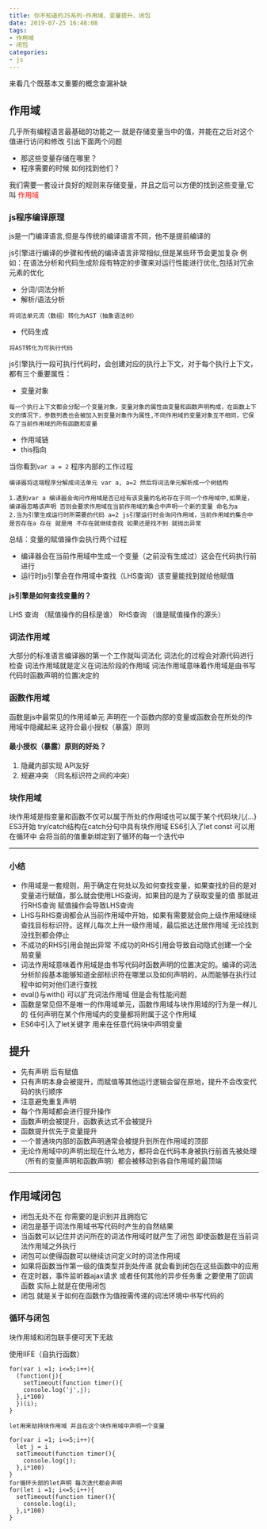 ```yaml
---
title: 你不知道的JS系列-作用域、变量提升、闭包
date: 2019-07-25 16:48:08
tags:
- 作用域
- 闭包
categories:
- js
---
```


来看几个既基本又重要的概念查漏补缺
<!-- more -->


## 作用域
几乎所有编程语言最基础的功能之一 就是存储变量当中的值，并能在之后对这个值进行访问和修改
引出下面两个问题

* 那这些变量存储在哪里？
* 程序需要的时候 如何找到他们？


我们需要一套设计良好的规则来存储变量，并且之后可以方便的找到这些变量,它叫 <font color="red">作用域</font>

### js程序编译原理
js是一门编译语言,但是与传统的编译语言不同，他不是提前编译的

js引擎进行编译的步骤和传统的编译语言非常相似,但是某些环节会更加复杂 例如：在语法分析和代码生成阶段有特定的步骤来对运行性能进行优化,包括对冗余元素的优化


* 分词/词法分析
* 解析/语法分析 

```
将词法单元流（数组）转化为AST（抽象语法树）
```
* 代码生成 

```
将AST转化为可执行代码
```

js引擎执行一段可执行代码时，会创建对应的执行上下文，对于每个执行上下文，都有三个重要属性：
  * 变量对象
  ```
  每一个执行上下文都会分配一个变量对象，变量对象的属性由变量和函数声明构成，在函数上下文的情况下，参数列表也会被加入到变量对象作为属性,不同作用域的变量对象互不相同，它保存了当前作用域的所有函数和变量
  ```
  * 作用域链
  * this指向

 当你看到`var a = 2` 程序内部的工作过程
 
```
编译器将这端程序分解成词法单元 var a, a=2 然后将词法单元解析成一个树结构

1.遇到var a 编译器会询问作用域是否已经有该变量的名称存在于同一个作用域中,如果是，编译器忽略该声明 否则会要求作用域在当前作用域的集合中声明一个新的变量 命名为a
2.当为引擎生成运行时所需要的代码 a=2 js引擎运行时会询问作用域，当前作用域的集合中是否存在a 存在 就是用 不存在就继续查找 如果还是找不到 就抛出异常

```
总结：变量的赋值操作会执行两个过程

* 编译器会在当前作用域中生成一个变量（之前没有生成过）这会在代码执行前进行
* 运行时js引擎会在作用域中查找（LHS查询）该变量能找到就给他赋值


#### js引擎是如何查找变量的？
LHS 查询 （赋值操作的目标是谁）
RHS查询 （谁是赋值操作的源头）
### 词法作用域
大部分的标准语言编译器的第一个工作就叫词法化
词法化的过程会对源代码进行检查
词法作用域就是定义在词法阶段的作用域
词法作用域意味着作用域是由书写代码时函数声明的位置决定的

### 函数作用域

函数是js中最常见的作用域单元 声明在一个函数内部的变量或函数会在所处的作用域中隐藏起来 这符合最小授权（暴露）原则

#### 最小授权（暴露）原则的好处？
1. 隐藏内部实现 API友好
2. 规避冲突 （同名标识符之间的冲突）

### 块作用域
块作用域是指变量和函数不仅可以属于所处的作用域也可以属于某个代码块儿{...}
ES3开始 try/catch结构在catch分句中具有块作用域
ES6引入了let const 可以用在循环中 会将当前的值重新绑定到了循环的每一个迭代中

-------

### 小结
* 作用域是一套规则，用于确定在何处以及如何查找变量，如果查找的目的是对变量进行赋值，那么就会使用LHS查询，如果目的是为了获取变量的值 那就进行RHS查询 赋值操作会导致LHS查询
* LHS与RHS查询都会从当前作用域中开始，如果有需要就会向上级作用域继续查找目标标识符。这样儿每次上升一级作用域，最后抵达迁居作用域 无论找到没找到都会停止
* 不成功的RHS引用会抛出异常 不成功的RHS引用会导致自动隐式创建一个全局变量
* 词法作用域意味着作用域是由书写代码时函数声明的位置决定的。编译的词法分析阶段基本能够知道全部标识符在哪里以及如何声明的，从而能够在执行过程中如何对他们进行查找
* eval()与with() 可以扩充词法作用域 但是会有性能问题
* 函数是常见但不是唯一的作用域单元，函数作用域与块作用域的行为是一样儿的 任何声明在某个作用域内的变量都将附属于这个作用域
* ES6中引入了let关键字 用来在任意代码块中声明变量


## 提升

* 先有声明 后有赋值
* 只有声明本身会被提升，而赋值等其他运行逻辑会留在原地，提升不会改变代码的执行顺序
* 注意避免重复声明
* 每个作用域都会进行提升操作
* 函数声明会被提升，函数表达式不会被提升
* 函数提升优先于变量提升
* 一个普通块内部的函数声明通常会被提升到所在作用域的顶部
* 无论作用域中的声明出现在什么地方，都将会在代码本身被执行前首先被处理（所有的变量声明和函数声明）都会被移动到各自作用域的最顶端

-------

## 作用域闭包

* 闭包无处不在 你需要的是识别并且拥抱它
* 闭包是基于词法作用域书写代码时产生的自然结果
* 当函数可以记住并访问所在的词法作用域时就产生了闭包 即使函数是在当前词法作用域之外执行
* 闭包可以使得函数可以继续访问定义时的词法作用域
* 如果将函数当作第一级的值类型并到处传递 就会看到闭包在这些函数中的应用
* 在定时器，事件监听器ajax请求 或者任何其他的异步任务重 之要使用了回调函数 实际上就是在使用闭包
* 闭包 就是关于如何在函数作为值按需传递的词法环境中书写代码的

### 循环与闭包

块作用域和闭包联手便可天下无敌

使用IIFE（自执行函数）

```
for(var i =1; i<=5;i++){
  (function(j){
    setTimeout(function timer(){
    console.log('j',j);
  },i*100)
  })(i);
}

let用来劫持块作用域 并且在这个块作用域中声明一个变量

for(var i =1; i<=5;i++){
  let j = i
  setTimeout(function timer(){
    console.log(j);
  },i*100)
}
for循环头部的let声明 每次迭代都会声明
for(let i =1; i<=5;i++){
  setTimeout(function timer(){
    console.log(i);
  },i*100)
}

```







